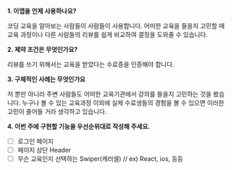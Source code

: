 **1. 이앱을 언제 사용하나요?**

  코딩 교육을 알아보는 사람들이 사람들이 사용합니다.
  어떠한 교육을 들을지 고민할 때 교육 과정이나 다른 사람들의 리뷰를 쉽게 비교하여 결정을 도와줄 수 있습니다.

**2. 제약 조건은 무엇인가요?**

  리뷰를 쓰기 위해서는 교육을 받았다는 수료증을 인증해야 합니다.
  

**3. 구체적인 사례는 무엇인가요**

  저 뿐만 아니라 주변 사람들도 어떠한 교육기관에서 강의를 들을지 고민하는 것을 봤습니다.
  누구나 볼 수 있는 교육과정 이외에 실제 수료생들의 경험을 볼 수 있으면 이러한 고민이 줄어들 거라 생각하고 있습니다.

**4. 이번 주에 구현할 기능을 우선순위대로 작성해 주세요.**

 - [ ] 로그인 페이지
 - [ ] 페이지 상단 Header
 - [ ] 무슨 교육인지 선택하는 Swiper(캐러셀) // ex) React, ios, 등등
